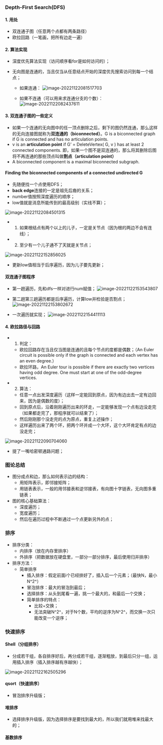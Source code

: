 ### Depth-First Search(DFS)
#### 1. 用处
  - 双连通子图（任意两个点都有两条路径）
  - 欧拉回路（一笔画，把所有边走一遍）

#### 2. 算法实现
- 深度优先算法实现（访问顺序看for是如何访问的）；
  
- 无向图是连通的，当且仅当从任意结点开始的深度优先搜索访问到每一个结点；
  
    - 如果连通：
    ![image-20221122081517703](../../img/test/202211220815815.png)
  
    - 如果不连通（可以用来求连通分支的个数）：
    ![image-20221122082437611](../../img/test/202211220824634.png)

#### 3. 双连通子图的一些定义 

- 如果一个连通的无向图中的任一顶点删除之后，剩下的图仍然连通，那么这样的无向连接图就称为**双连通的（biconnected）**。G is a biconnected graph if G is connected and has no articulation points.
- v is an **articulation point** if G’ = DeleteVertex( G, v ) has at least 2 connected components. 即，如果一个图不是双连通的，那么将其删除后图将不再连通的那些顶点叫做**割点（articulation point）**
- A biconnected component is a maximal biconnected subgraph.

#### Finding the biconnected components of a connected undirected G
- 先随便找一个点使用DFS；
- **back edge**连接的一定是祖先后裔的关系；
-  number值按照深度遍历的顺序；
- low值就是消息所能传到的最高级别（实线不算）；

![image-20221122084501315](../../img/test/202211220845339.png)

- 1. 如果根结点有两个以上的儿子，一定是关节点（因为根的两边不会有连线）；
- 2. 至少有一个儿子通不了天就是关节点；

![image-20221122152856025](../../img/test/202211221528111.png)

- 更新low值相当于后序遍历，因为儿子要先更新；

#### 双连通子图程序
- 第一趟遍历，先和dfs一样对进行num赋值；
![image-20221122153543807](../../img/test/202211221535839.png)

- 第二趟第三趟遍历都是后序遍历，计算low并检验是否割点；
![image-20221122153802672](../../img/test/202211221538700.png)

- 一次遍历就实现；
![image-20221122154411113](../../img/test/202211221544156.png)

#### 4. 欧拉路径与回路
- 1. 判定：
    - 欧拉回路存在当且仅当图是连通的且每个节点的度都是偶数；（An Euler circuit is possible only if the graph is connected and each vertex has an even degree.）
    -  欧拉环路，An Euler tour is possible if there are exactly two vertices having odd degree.  One must start at one of the odd-degree vertices.

- 2. 算法：
    - 任意一点出发深度遍历（这样一定能回到原点，因为有边出去一定有边回来，因为是偶数的度）；
    - 回到原点后，沿着刚刚遍历出来的环走，一定能够发现一个点有边没走完（如果都走完了，那程序就可以结束了）；
    - 然后刚刚那个没走完的点为原点，重复上述操作；
    - 这样遍历出来了两个环，把两个环并成一个大环，这个大环肯定有点的边没走完；

![image-20221122090704060](../../img/test/202211220907100.png)

- 提了一嘴哈密顿通路问题；

### 图论总结
- 图分成点和边，那么如何表示边的结构：
    - 用矩阵表示，即邻接矩阵；
    - 用链表表示，一般的用邻接表和逆邻接表，有向图十字链表，无向图多重链表；
- 图的核心基础算法：
    - 深度遍历；
    - 宽度遍历；
    - 然后在遍历过程中不断通过一个点更新另外的点；

### 排序
- 排序分类：
    - 内排序（放在内存里排序）
    - 外排序（把数据放在硬盘里，一部分一部分排序，最后使用归并排序）
- 排序方法：
    - 简单排序
      - 插入排序：假定前面i个已经排好了，插入后一个元素；（最快N，最小N^2^）
      - 冒泡排序：最大的冒泡到最后；
      - 选择排序：从头到尾看一遍，挑一个最大的，和最后一个交换；
      - 简单排序的特点：
        - 比较+交换；
        - 无法突破N^2^，对于N个数，平均的逆序为N^2^，而交换一次只能改变一个逆序；

### 快速排序
#### Shell（分组排序）
- 分成若干组，各自排序好后，再分成若干组，逐渐粗放，到最后只分一组，运用插入排序（插入排序越有序越快）；

![image-20221122162505296](../../img/test/202211221625366.png)

#### qsort（快速排序）
- 冒泡排序升级版；

#### 堆排序
- 选择排序升级版，因为选择排序是要找到最大的，所以我们就用堆来找最大的；

#### 基数排序